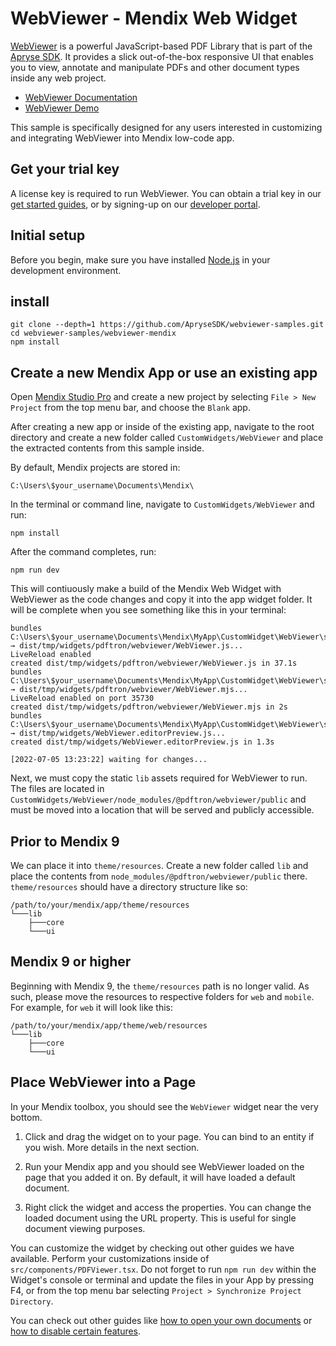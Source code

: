 # WebViewer - Mendix Web Widget

[WebViewer](https://docs.apryse.com/web/guides/get-started) is a powerful JavaScript-based PDF Library that is part of the [Apryse SDK](https://apryse.com/). It provides a slick out-of-the-box responsive UI that enables you to view, annotate and manipulate PDFs and other document types inside any web project.

- [WebViewer Documentation](https://docs.apryse.com/web/guides/get-started)
- [WebViewer Demo](https://showcase.apryse.com/)

This sample is specifically designed for any users interested in customizing and integrating WebViewer into Mendix low-code app.

## Get your trial key

A license key is required to run WebViewer. You can obtain a trial key in our [get started guides](https://docs.apryse.com/web/guides/get-started), or by signing-up on our [developer portal](https://dev.apryse.com/).

## Initial setup

Before you begin, make sure you have installed [Node.js](https://nodejs.org/en/) in your development environment.

## install

```
git clone --depth=1 https://github.com/ApryseSDK/webviewer-samples.git
cd webviewer-samples/webviewer-mendix
npm install
```


## Create a new Mendix App or use an existing app

Open [Mendix Studio Pro](https://docs.mendix.com/howto/general/install) and create a new project by selecting `File > New Project` from the top menu bar, and choose the `Blank` app.

After creating a new app or inside of the existing app, navigate to the root directory and create a new folder called `CustomWidgets/WebViewer` and place the extracted contents from this sample inside.

By default, Mendix projects are stored in:
```
C:\Users\$your_username\Documents\Mendix\
```
In the terminal or command line, navigate to `CustomWidgets/WebViewer` and run:
```
npm install
```

After the command completes, run:
```
npm run dev
```
This will contiuously make a build of the Mendix Web Widget with WebViewer as the code changes and copy it into the app widget folder. It will be complete when you see something like this in your terminal:

```
bundles C:\Users\$your_username\Documents\Mendix\MyApp\CustomWidget\WebViewer\src\WebViewer.tsx → dist/tmp/widgets/pdftron/webviewer/WebViewer.js...
LiveReload enabled
created dist/tmp/widgets/pdftron/webviewer/WebViewer.js in 37.1s
bundles C:\Users\$your_username\Documents\Mendix\MyApp\CustomWidget\WebViewer\src\WebViewer.tsx → dist/tmp/widgets/pdftron/webviewer/WebViewer.mjs...
LiveReload enabled on port 35730
created dist/tmp/widgets/pdftron/webviewer/WebViewer.mjs in 2s
bundles C:\Users\$your_username\Documents\Mendix\MyApp\CustomWidget\WebViewer\src\WebViewer.editorPreview.tsx → dist/tmp/widgets/WebViewer.editorPreview.js...
created dist/tmp/widgets/WebViewer.editorPreview.js in 1.3s

[2022-07-05 13:23:22] waiting for changes...
```

Next, we must copy the static `lib` assets required for WebViewer to run. The files are located in `CustomWidgets/WebViewer/node_modules/@pdftron/webviewer/public` and must be moved into a location that will be served and publicly accessible.

## Prior to Mendix 9

We can place it into `theme/resources`. Create a new folder called `lib` and place the contents from `node_modules/@pdftron/webviewer/public` there.
`theme/resources` should have a directory structure like so:
```
/path/to/your/mendix/app/theme/resources
└───lib
    ├───core
    └───ui
```

## Mendix 9 or higher

Beginning with Mendix 9, the `theme/resources` path is no longer valid. As such, please move the resources to respective folders for `web` and `mobile`. For example, for `web` it will look like this:
```
/path/to/your/mendix/app/theme/web/resources
└───lib
    ├───core
    └───ui
```

## Place WebViewer into a Page

In your Mendix toolbox, you should see the `WebViewer` widget near the very bottom.

1. Click and drag the widget on to your page. You can bind to an entity if you wish. More details in the next section.

2. Run your Mendix app and you should see WebViewer loaded on the page that you added it on. By default, it will have loaded a default document.

3. Right click the widget and access the properties. You can change the loaded document using the URL property. This is useful for single document viewing purposes.

You can customize the widget by checking out other guides we have available. Perform your customizations inside of `src/components/PDFViewer.tsx`. Do not forget to run `npm run dev` within the Widget's console or terminal and update the files in your App by pressing F4, or from the top menu bar selecting `Project > Synchronize Project Directory`.

You can check out other guides like [how to open your own documents](https://docs.apryse.com/documentation/web/guides/basics/open/url/) or [how to disable certain features](https://docs.apryse.com/documentation/web/guides/hiding-elements/).
